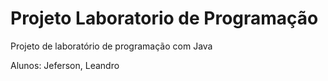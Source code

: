 # Projeto Laboratorio de Programação
Projeto de laboratório de programação com Java 

Alunos: Jeferson, Leandro
